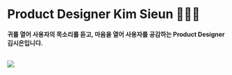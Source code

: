 # Product Designer Kim Sieun 👩🏻‍💻
**귀를 열어 사용자의 목소리를 듣고, 마음을 열어 사용자를 공감하는 Product Designer 김시은입니다.**

<br/>
<a href="https://www.behance.net/ksa39584d8f" target="_blank"><img src="https://img.shields.io/badge/Behance-0057ff?style=for-the-badge&logo=Behance&logoColor=white"/></a>
